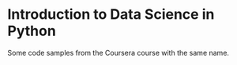 # Introduction to Data Science in Python
 Some code samples from the Coursera course with the same name.

